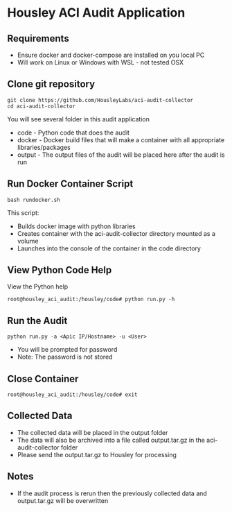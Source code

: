 # Housley ACI Audit Application #


## Requirements ##
- Ensure docker and docker-compose are installed on you local PC
- Will work on Linux or Windows with WSL - not tested OSX


## Clone git repository ##
```
git clone https://github.com/HousleyLabs/aci-audit-collector
cd aci-audit-collector
```

You will see several folder in this audit application
- code - Python code that does the audit
- docker - Docker build files that will make a container with all appropriate libraries/packages
- output - The output files of the audit will be placed here after the audit is run


## Run Docker Container Script ##
```
bash rundocker.sh
```
This script:
- Builds docker image with python libraries
- Creates container with the aci-audit-collector directory mounted as a volume
- Launches into the console of the container in the code directory


## View Python Code Help ##
View the Python help
```
root@housley_aci_audit:/housley/code# python run.py -h
```



## Run the Audit ##
```
python run.py -a <Apic IP/Hostname> -u <User>
```
- You will be prompted for password
- Note: The password is not stored



## Close Container ##
```
root@housley_aci_audit:/housley/code# exit
```



## Collected Data ##
- The collected data will be placed in the output folder
- The data will also be archived into a file called output.tar.gz in the aci-audit-collector folder
- Please send the output.tar.gz to Housley for processing



## Notes ##
- If the audit process is rerun then the previously collected data and output.tar.gz will be overwritten
